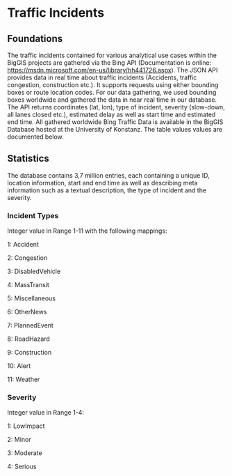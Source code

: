 # Traffic Incidents 

## Foundations

The traffic incidents contained for various analytical use cases within the BigGIS projects are gathered via the Bing API (Documentation is online: https://msdn.microsoft.com/en-us/library/hh441726.aspx). The JSON API provides data in real time about traffic incidents (Accidents, traffic congestion, construction etc.). It supports requests using either bounding boxes or route location codes. For our data gathering, we used bounding boxes worldwide and gathered the data in near real time in our database. The API returns coordinates (lat, lon), type of incident, severity (slow-down, all lanes closed etc.), estimated delay as well as start time and estimated end time. All gathered worldwide Bing Traffic Data is available in the BigGIS Database hosted at the University of Konstanz. The table values values are documented below. 

## Statistics

The database contains 3,7 million entries, each containing a unique ID, location information, start and end time as well as describing meta information such as a textual description, the type of incident and the severity. 

### Incident Types

Integer value in Range 1-11 with the following mappings:

1: Accident

2: Congestion

3: DisabledVehicle

4: MassTransit

5: Miscellaneous

6: OtherNews

7: PlannedEvent

8: RoadHazard

9: Construction

10: Alert

11: Weather

### Severity 

Integer value in Range 1-4:

1: LowImpact

2: Minor

3: Moderate

4: Serious

